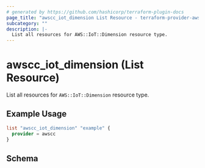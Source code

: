 ```yaml
---
# generated by https://github.com/hashicorp/terraform-plugin-docs
page_title: "awscc_iot_dimension List Resource - terraform-provider-awscc"
subcategory: ""
description: |-
  List all resources for AWS::IoT::Dimension resource type.
---
```


# awscc_iot_dimension (List Resource)

List all resources for `AWS::IoT::Dimension` resource type.

## Example Usage

```terraform
list "awscc_iot_dimension" "example" {
  provider = awscc
}
```

<!-- schema generated by tfplugindocs -->
## Schema
